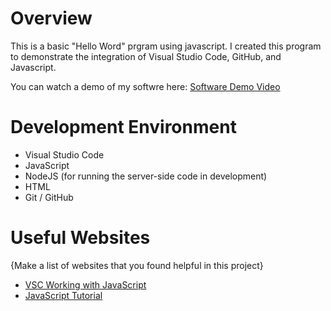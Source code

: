 # Overview

This is a basic "Hello Word" prgram using javascript. I created this program to demonstrate the integration of Visual Studio Code, GitHub, and Javascript. 

You can watch a demo of my softwre here:
[Software Demo Video](http://youtube.link.goes.here)

# Development Environment

* Visual Studio Code
* JavaScript
* NodeJS (for running the server-side code in development)
* HTML
* Git / GitHub

# Useful Websites

{Make a list of websites that you found helpful in this project}
* [VSC Working with JavaScript](https://code.visualstudio.com/docs/nodejs/working-with-javascript)
* [JavaScript Tutorial](https://www.w3schools.com/js/)


